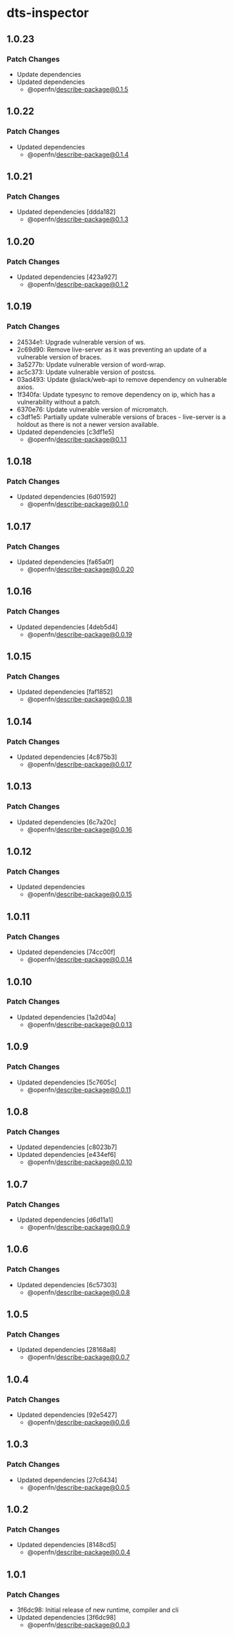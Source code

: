 # dts-inspector

## 1.0.23

### Patch Changes

- Update dependencies
- Updated dependencies
  - @openfn/describe-package@0.1.5

## 1.0.22

### Patch Changes

- Updated dependencies
  - @openfn/describe-package@0.1.4

## 1.0.21

### Patch Changes

- Updated dependencies [ddda182]
  - @openfn/describe-package@0.1.3

## 1.0.20

### Patch Changes

- Updated dependencies [423a927]
  - @openfn/describe-package@0.1.2

## 1.0.19

### Patch Changes

- 24534e1: Upgrade vulnerable version of ws.
- 2c69d90: Remove live-server as it was preventing an update of a vulnerable version of braces.
- 3a5277b: Update vulnerable version of word-wrap.
- ac5c373: Update vulnerable version of postcss.
- 03ad493: Update @slack/web-api to remove dependency on vulnerable axios.
- 1f340fa: Update typesync to remove dependency on ip, which has a vulnerability without a patch.
- 6370e76: Update vulnerable version of micromatch.
- c3df1e5: Partially update vulnerable versions of braces - live-server is a holdout as there is not a newer version available.
- Updated dependencies [c3df1e5]
  - @openfn/describe-package@0.1.1

## 1.0.18

### Patch Changes

- Updated dependencies [6d01592]
  - @openfn/describe-package@0.1.0

## 1.0.17

### Patch Changes

- Updated dependencies [fa65a0f]
  - @openfn/describe-package@0.0.20

## 1.0.16

### Patch Changes

- Updated dependencies [4deb5d4]
  - @openfn/describe-package@0.0.19

## 1.0.15

### Patch Changes

- Updated dependencies [faf1852]
  - @openfn/describe-package@0.0.18

## 1.0.14

### Patch Changes

- Updated dependencies [4c875b3]
  - @openfn/describe-package@0.0.17

## 1.0.13

### Patch Changes

- Updated dependencies [6c7a20c]
  - @openfn/describe-package@0.0.16

## 1.0.12

### Patch Changes

- Updated dependencies
  - @openfn/describe-package@0.0.15

## 1.0.11

### Patch Changes

- Updated dependencies [74cc00f]
  - @openfn/describe-package@0.0.14

## 1.0.10

### Patch Changes

- Updated dependencies [1a2d04a]
  - @openfn/describe-package@0.0.13

## 1.0.9

### Patch Changes

- Updated dependencies [5c7605c]
  - @openfn/describe-package@0.0.11

## 1.0.8

### Patch Changes

- Updated dependencies [c8023b7]
- Updated dependencies [e434ef6]
  - @openfn/describe-package@0.0.10

## 1.0.7

### Patch Changes

- Updated dependencies [d6d11a1]
  - @openfn/describe-package@0.0.9

## 1.0.6

### Patch Changes

- Updated dependencies [6c57303]
  - @openfn/describe-package@0.0.8

## 1.0.5

### Patch Changes

- Updated dependencies [28168a8]
  - @openfn/describe-package@0.0.7

## 1.0.4

### Patch Changes

- Updated dependencies [92e5427]
  - @openfn/describe-package@0.0.6

## 1.0.3

### Patch Changes

- Updated dependencies [27c6434]
  - @openfn/describe-package@0.0.5

## 1.0.2

### Patch Changes

- Updated dependencies [8148cd5]
  - @openfn/describe-package@0.0.4

## 1.0.1

### Patch Changes

- 3f6dc98: Initial release of new runtime, compiler and cli
- Updated dependencies [3f6dc98]
  - @openfn/describe-package@0.0.3
